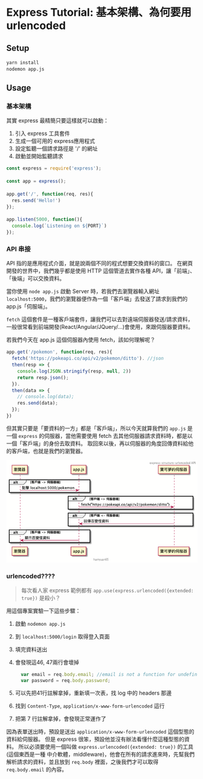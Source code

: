 # Express Tutorial: 基本架構、為何要用 urlencoded

## Setup

```bash
yarn install
nodemon app.js
```

## Usage

### 基本架構

其實 express 最精簡只要這樣就可以啟動：
1. 引入 express 工具套件
2. 生成一個可用的 express應用程式
3. 設定監聽一個請求路徑是 '/' 的網址
4. 啟動並開始監聽請求

```javascript
const express = require('express');

const app = express();

app.get('/', function(req, res){
  res.send('Hello!')
});

app.listen(5000, function(){
  console.log(`Listening on ${PORT}`)
});
```

### API 串接

API 指的是應用程式介面，就是說兩個不同的程式想要交換資料的窗口。
在網頁開發的世界中，我們幾乎都是使用 HTTP 這個管道去實作各種 API，讓「前端」、「後端」可以交換資料。

當你使用 `node app.js` 啟動 Server 時，若我們去瀏覽器輸入網址 `localhost:5000`，我們的瀏覽器便作為一個「客戶端」去發送了請求到我們的 app.js「伺服端」。

`fetch` 這個套件是一種客戶端套件，讓我們可以去對遠端伺服器發送/請求資料，一般很常看到前端開發(React/Angular/JQuery/...)會使用，來跟伺服器要資料。

若我們今天在 app.js 這個伺服器內使用 fetch，該如何理解呢？

```javascript
app.get('/pokemon', function(req, res){
  fetch('https://pokeapi.co/api/v2/pokemon/ditto'). //json
  then(resp => {
    console.log(JSON.stringify(resp, null, 2))
    return resp.json();
  }).
  then(data => {
    // console.log(data);
    res.send(data);
  });
})

```

但其實只要是「要資料的一方」都是「客戶端」，所以今天就算我們的 `app.js` 是一個 `express` 的伺服器，當他需要使用 fetch 去其他伺服器請求資料時，都是以一個「客戶端」的身份去取資料。
取回來以後，再以伺服器的角度回傳資料給他的客戶端，也就是我們的瀏覽器。

![](./API_Flow.png)

### urlencoded????

> 每次看人家 express 範例都有 `app.use(express.urlencoded({extended: true})` 是殺小？

用這個專案實驗一下這些步驟：

1. 啟動 `nodemon app.js`
2. 到 `localhost:5000/login` 取得登入頁面
3. 填完資料送出
4. 會發現這46, 47兩行會壞掉

    ```javascript
      var email = req.body.email; //email is not a function for undefined 
      var password = req.body.password;
    ```

4. 可以先把41行註解拿掉，重新填一次表，找 log 中的 headers 那邊
5. 找到 `Content-Type`, `application/x-www-form-urlencoded` 這行
6. 把第 7 行註解拿掉，會發現正常運作了

因為表單送出時，預設是送出 `application/x-www-form-urlencoded` 這個型態的資料給伺服器。
但是 express 很笨，預設他並沒有辦法看懂什麼這種型態的資料。
所以必須要使用一個叫做 `express.urlencoded({extended: true})` 的工具(這個東西是一種 中介軟體，middleware)，他會在所有的請求進來時，先幫我們解析請求的資料，並且放到 `req.body` 裡面，之後我們才可以取得 `req.body.email` 的內容。

